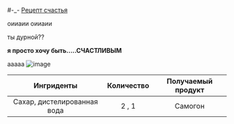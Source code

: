 #-_-
[Рецепт счастья](https://docs.google.com/document/d/1w8_jE1Jzi9Pc0gEUSlwQpQHymXMk0EchdNBDwqHXnuk/edit?usp=sharing)

оииаии оииаии

ты дурной??

**я просто хочу быть.....СЧАСТЛИВЫМ**

ааааа
![image](https://github.com/user-attachments/assets/425f8289-27f4-42f8-849b-a77393635703)

| Ингриденты | Количество | Получаемый продукт |
|:----------:|:----------:|:----------:|
|Сахар, дистелированная вода|2 , 1|Самогон|
